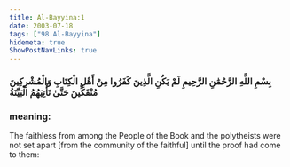 ```yaml
---
title: Al-Bayyina:1
date: 2003-07-18
tags: ["98.Al-Bayyina"]
hidemeta: true 
ShowPostNavLinks: true 
---
```

### بِسْمِ اللَّهِ الرَّحْمَٰنِ الرَّحِيمِ لَمْ يَكُنِ الَّذِينَ كَفَرُوا مِنْ أَهْلِ الْكِتَابِ وَالْمُشْرِكِينَ مُنْفَكِّينَ حَتَّىٰ تَأْتِيَهُمُ الْبَيِّنَةُ
### meaning: 
The faithless from among the People of the Book and the polytheists were not set apart [from the community of the faithful] until the proof had come to them:
